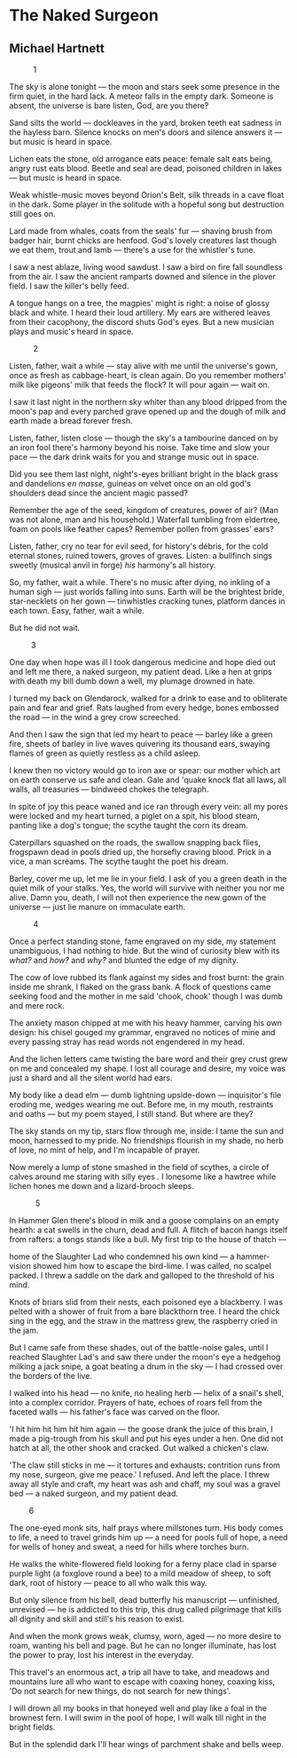 # The Naked Surgeon
## Michael Hartnett
           1

The sky is alone tonight —
the moon and stars
seek some presence
in the firm quiet, in the hard lack.
A meteor falls in the empty dark.
Someone is absent, the universe is bare
listen, God, are you there?

Sand silts the world —
dockleaves in the yard,
broken teeth eat sadness
in the hayless barn.
Silence knocks on men's doors
and silence answers it —
but music is heard in space.

Lichen eats the stone,
old arrogance eats peace:
female salt eats being,
angry rust eats blood.
Beetle and seal are dead,
poisoned children in lakes —
but music is heard in space.

Weak whistle-music moves
beyond Orion's Belt,
silk threads in a cave
float in the dark.
Some player in the solitude
with a hopeful song
but destruction still goes on.

Lard made from whales,
coats from the seals' fur —
shaving brush from badger hair,
burnt chicks are henfood.
God's lovely creatures last
though we eat them, trout and lamb —
there's a use for the whistler's tune.

I saw a nest ablaze,
living wood sawdust.
I saw a bird on fire
fall soundless from the air.
I saw the ancient ramparts downed
and silence in the plover field.
I saw the killer's belly feed.

A tongue hangs on a tree,
the magpies' might is right:
a noise of glossy black and white.
I heard their loud artillery.
My ears are withered leaves
from their cacophony,
the discord shuts God's eyes.
But a new musician plays
and music's heard in space.



           2

Listen, father, wait a while —
stay alive with me until
the universe's gown,
once as fresh as cabbage-heart,
is clean again.
Do you remember mothers' milk
like pigeons' milk that feeds the flock?
It will pour again — wait on.

I saw it last night
in the northern sky
whiter than any blood
dripped from the moon's pap
and every parched grave opened up
and the dough of milk and earth
made a bread forever fresh.

Listen, father, listen close —
though the sky's a tambourine
danced on by an iron fool
there's harmony beyond his noise.
Take time and slow your pace —
the dark drink waits for you
and strange music out in space.

Did you see them last night,
night's-eyes brilliant bright
in the black grass
and dandelions _en masse,_
guineas on velvet once
on an old god's shoulders
dead since the ancient magic passed?

Remember the age of the seed,
kingdom of creatures, power of air?
(Man was not alone,
man and his household.)
Waterfall tumbling from eldertree,
foam on pools like feather capes?
Remember pollen from grasses' ears?

Listen, father, cry no tear
for evil seed, for history's débris,
for the cold eternal stones,
ruined towers, groves of graves.
Listen: a bullfinch sings sweetly
(musical anvil in forge)
 _his_ harmony's all history.

So, my father, wait a while.
There's no music after dying,
no inkling of a human sigh —
just worlds falling into suns.
Earth will be the brightest bride,
star-necklets on her gown —
tinwhistles cracking tunes,
platform dances in each town.
Easy, father, wait a while.

But he did not wait.



          3

One day when hope was ill
I took dangerous medicine
and hope died out and left me there,
a naked surgeon, my patient dead.
Like a hen at grips with death
my bill dumb down a well,
my plumage drowned in hate.

I turned my back on Glendarock,
walked for a drink to ease
and to obliterate
pain and fear and grief.
Rats laughed from every hedge,
bones embossed the road —
in the wind a grey crow screeched.

And then I saw the sign
that led my heart to peace —
barley like a green fire,
sheets of barley in live waves
quivering its thousand ears,
swaying flames of green
as quietly restless as a child asleep.

I knew then no victory
would go to iron axe or spear:
our mother which art on earth
conserve us safe and clean.
Gale and 'quake knock flat
all laws, all walls, all treasuries —
bindweed chokes the telegraph.

In spite of joy this peace waned
and ice ran through every vein:
all my pores were locked
and my heart turned,
a piglet on a spit, his blood steam,
panting like a dog's tongue;
the scythe taught the corn its dream.

Caterpillars squashed on the roads,
the swallow snapping back flies,
frogspawn dead in pools dried up,
the horsefly craving blood.
Prick in a vice, a man screams.
The scythe taught the poet his dream.

Barley, cover me up,
let me lie in your field.
I ask of you a green death
in the quiet milk of your stalks.
Yes, the world will survive
with neither you nor me alive.
Damn you, death, I will not then experience
the new gown of the universe —
just lie manure on immaculate earth.



           4

Once a perfect standing stone,
fame engraved on my side,
my statement unambiguous,
I had nothing to hide.
But the wind of curiosity blew
with its _what?_ and _how?_ and _why?_
and blunted the edge of my dignity.

The cow of love rubbed its flank
against my sides and frost burnt:
the grain inside me shrank,
I flaked on the grass bank.
A flock of questions came seeking food
and the mother in me said 'chook, chook'
though I was dumb and mere rock.

The anxiety mason chipped at me
with his heavy hammer,
carving his own design:
his chisel gouged my grammar,
engraved no notices of mine
and every passing stray has read
words not engendered in my head.

And the lichen letters came
twisting the bare word
and their grey crust grew on me
and concealed my shape.
I lost all courage and desire,
my voice was just a shard
and all the silent world had ears.

My body like a dead elm —
dumb lightning upside-down —
inquisitor's file eroding me,
wedges wearing me out.
Before me, in my mouth,
restraints and oaths — but my poem stayed,
I still stand. But where are they?

The sky stands on my tip,
stars flow through me, inside:
I tame the sun and moon,
harnessed to my pride.
No friendships flourish in my shade,
no herb of love, no mint of help,
and I'm incapable of prayer.

Now merely a lump of stone
smashed in the field of scythes,
a circle of calves around me
staring with silly eyes _._
I lonesome like a hawtree
while lichen hones me down
and a lizard-brooch sleeps.



            5

In Hammer Glen there's blood
in milk and a goose complains
on an empty hearth: a cat
swells in the churn, dead and full.
A flitch of bacon hangs itself
from rafters: a tongs stands like a bull.
My first trip to the house of thatch —

home of the Slaughter Lad
who condemned his own kind —
a hammer-vision showed him how
to escape the bird-lime.
I was called, no scalpel packed.
I threw a saddle on the dark
and galloped to the threshold of his mind.

Knots of briars slid from their nests,
each poisoned eye a blackberry.
I was pelted with a shower of fruit
from a bare blackthorn tree.
I heard the chick sing in the egg,
and the straw in the mattress grew,
the raspberry cried in the jam.

But I came safe from these shades,
out of the battle-noise gales,
until I reached Slaughter Lad's
and saw there under the moon's eye
a hedgehog milking a jack snipe,
a goat beating a drum in the sky —
I had crossed over the borders of the live.

I walked into his head —
no knife, no healing herb —
helix of a snail's shell,
into a complex corridor.
Prayers of hate, echoes of roars
fell from the faceted walls —
his father's face was carved on the floor.

'I hit him hit him hit him again —
the goose drank the juice of this brain,
I made a pig-trough from his skull
and put his eyes under a hen.
One did not hatch at all,
the other shook and cracked.
Out walked a chicken's claw.

'The claw still sticks in me —
it tortures and exhausts:
contrition runs from my nose,
surgeon, give me peace.'
I refused. And left the place.
I threw away all style and craft,
my heart was ash and chaff,
my soul was a gravel bed —
a naked surgeon, and my patient dead.



         6

The one-eyed monk sits,
half prays where millstones turn.
His body comes to life,
a need to travel grinds him up —
a need for pools full of hope,
a need for wells of honey and sweat,
a need for hills where torches burn.

He walks the white-flowered field
looking for a ferny place
clad in sparse purple light
(a foxglove round a bee)
to a mild meadow of sheep,
to soft dark, root of history —
peace to all who walk this way.

But only silence from his bell,
dead butterfly his manuscript
— unfinished, unrevised —
he is addicted to this trip,
this drug called pilgrimage
that kills all dignity and skill
and still's his reason to exist.

And when the monk grows weak,
clumsy, worn, aged —
no more desire to roam,
wanting his bell and page.
But he can no longer illuminate,
has lost the power to pray,
lost his interest in the everyday.

This travel's an enormous act,
a trip all have to take,
and meadows and mountains lure
all who want to escape
with coaxing honey, coaxing kiss,
'Do not search for new things,
do not search for new things'.

I will drown all my books
in that honeyed well
and play like a foal
in the brownest fern.
I will swim in the pool of hope,
I will walk till night in the bright fields.

But in the splendid dark I'll hear
wings of parchment shake and bells weep.